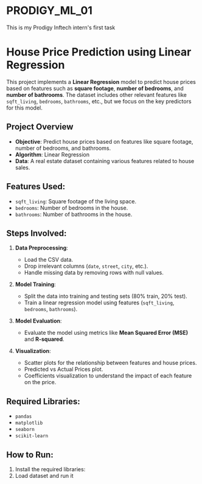 # PRODIGY_ML_01
This is my Prodigy Inftech intern's first task
# House Price Prediction using Linear Regression

This project implements a **Linear Regression** model to predict house prices based on features such as **square footage**, **number of bedrooms**, and **number of bathrooms**. The dataset includes other relevant features like `sqft_living`, `bedrooms`, `bathrooms`, etc., but we focus on the key predictors for this model.

## Project Overview

- **Objective**: Predict house prices based on features like square footage, number of bedrooms, and bathrooms.
- **Algorithm**: Linear Regression
- **Data**: A real estate dataset containing various features related to house sales.

## Features Used:
- `sqft_living`: Square footage of the living space.
- `bedrooms`: Number of bedrooms in the house.
- `bathrooms`: Number of bathrooms in the house.

## Steps Involved:
1. **Data Preprocessing**:
   - Load the CSV data.
   - Drop irrelevant columns (`date`, `street`, `city`, etc.).
   - Handle missing data by removing rows with null values.
   
2. **Model Training**:
   - Split the data into training and testing sets (80% train, 20% test).
   - Train a linear regression model using features (`sqft_living`, `bedrooms`, `bathrooms`).

3. **Model Evaluation**:
   - Evaluate the model using metrics like **Mean Squared Error (MSE)** and **R-squared**.

4. **Visualization**:
   - Scatter plots for the relationship between features and house prices.
   - Predicted vs Actual Prices plot.
   - Coefficients visualization to understand the impact of each feature on the price.

## Required Libraries:
- `pandas`
- `matplotlib`
- `seaborn`
- `scikit-learn`

## How to Run:
1. Install the required libraries:
2. Load dataset and run it

